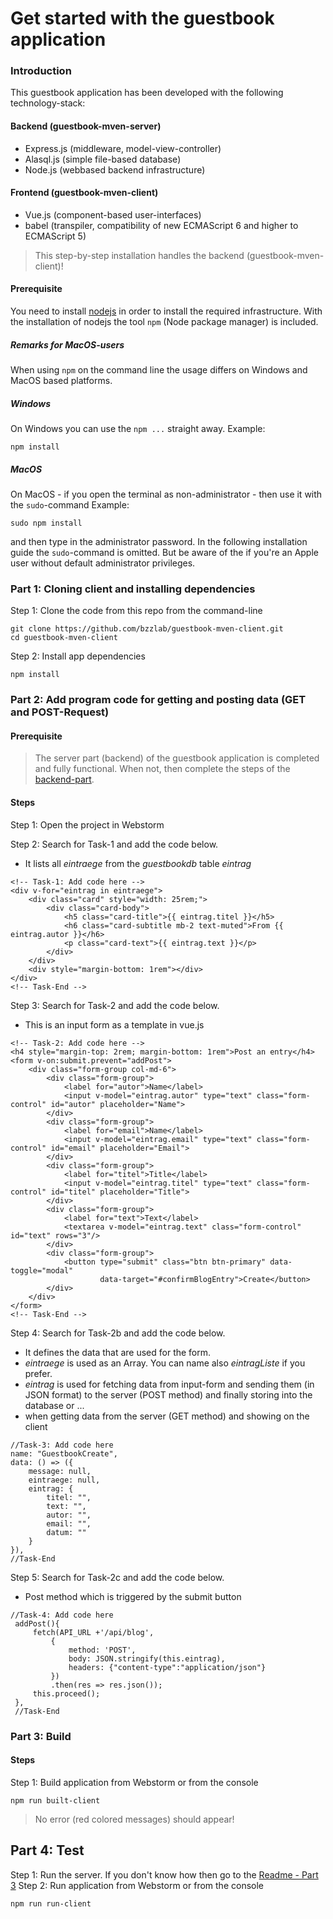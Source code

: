 # Get started with the guestbook application
### Introduction
This guestbook application has been developed with the following technology-stack:
#### Backend (guestbook-mven-server)
* Express.js (middleware, model-view-controller)
* Alasql.js (simple file-based database)
* Node.js (webbased backend infrastructure)

#### Frontend (guestbook-mven-client)
* Vue.js (component-based user-interfaces)
* babel (transpiler, compatibility of new ECMAScript 6 and higher to ECMAScript 5)

>This step-by-step installation handles the backend (guestbook-mven-client)!  

#### Prerequisite
You need to install [nodejs](https://nodejs.org/en/) in order to install the required infrastructure. With the installation of nodejs the tool `npm` (Node package manager) is included.

##### Remarks for MacOS-users
When using  `npm` on the command line the usage differs on Windows and MacOS based platforms.
##### Windows 
On Windows you can use the `npm ...` straight away. Example: 
```
npm install
```
##### MacOS
On MacOS - if you open the terminal as non-administrator - then use it with the `sudo`-command 
Example: 
```
sudo npm install
``` 
and then type  in the administrator password. 
In the following installation guide the `sudo`-command is omitted. But be aware of the if you're an Apple user without default administrator privileges.

### Part 1: Cloning client and installing dependencies
Step 1: Clone the code from this repo from the command-line
```
git clone https://github.com/bzzlab/guestbook-mven-client.git
cd guestbook-mven-client
```
Step 2: Install app dependencies
```
npm install
```

### Part 2: Add program code for getting and posting data (GET and POST-Request)
#### Prerequisite
>The server part (backend) of the guestbook application is completed and fully functional.
When not, then complete the steps of the [backend-part](https://github.com/bzzlab/guestbook-mven-server#get-started-with-the-guestbook-application).

#### Steps
Step 1: Open the project in Webstorm

Step 2: Search for Task-1 and add the code below.
* It lists all *eintraege* from the *guestbookdb* table *eintrag*
```
<!-- Task-1: Add code here -->
<div v-for="eintrag in eintraege">
    <div class="card" style="width: 25rem;">
        <div class="card-body">
            <h5 class="card-title">{{ eintrag.titel }}</h5>
            <h6 class="card-subtitle mb-2 text-muted">From {{ eintrag.autor }}</h6>
            <p class="card-text">{{ eintrag.text }}</p>
        </div>
    </div>
    <div style="margin-bottom: 1rem"></div>
</div>
<!-- Task-End -->
```

Step 3: Search for Task-2 and add the code below. 
* This is an input form as a template in vue.js
```        
<!-- Task-2: Add code here -->
<h4 style="margin-top: 2rem; margin-bottom: 1rem">Post an entry</h4>
<form v-on:submit.prevent="addPost">
    <div class="form-group col-md-6">
        <div class="form-group">
            <label for="autor">Name</label>
            <input v-model="eintrag.autor" type="text" class="form-control" id="autor" placeholder="Name">
        </div>
        <div class="form-group">
            <label for="email">Name</label>
            <input v-model="eintrag.email" type="text" class="form-control" id="email" placeholder="Email">
        </div>
        <div class="form-group">
            <label for="titel">Title</label>
            <input v-model="eintrag.titel" type="text" class="form-control" id="titel" placeholder="Title">
        </div>
        <div class="form-group">
            <label for="text">Text</label>
            <textarea v-model="eintrag.text" class="form-control" id="text" rows="3"/>
        </div>
        <div class="form-group">
            <button type="submit" class="btn btn-primary" data-toggle="modal"
                    data-target="#confirmBlogEntry">Create</button>
        </div>
    </div>
</form>
<!-- Task-End -->
```

Step 4: Search for Task-2b and add the code below. 
* It defines the data that are used for the form. 
* *eintraege* is used as an Array. You can name also *eintragListe* if you prefer.
* *eintrag* is used for fetching data from input-form and sending them (in JSON format) 
to the server (POST method) and finally storing into the database or ... 
* when getting data from the server (GET method) and showing on the client

```        
//Task-3: Add code here
name: "GuestbookCreate",
data: () => ({
    message: null,
    eintraege: null,
    eintrag: {
        titel: "",
        text: "",
        autor: "",
        email: "",
        datum: ""
    }
}),
//Task-End
```

Step 5: Search for Task-2c and add the code below. 
* Post method which is triggered by the submit button
```        
//Task-4: Add code here
 addPost(){
     fetch(API_URL +'/api/blog',
         {
             method: 'POST',
             body: JSON.stringify(this.eintrag),
             headers: {"content-type":"application/json"}
         })
         .then(res => res.json());
     this.proceed();
 },
 //Task-End
```

### Part 3: Build
#### Steps
Step 1: Build application from Webstorm or from the console 
```
npm run built-client
```
>No error (red colored messages) should appear!

## Part 4: Test
Step 1: Run the server. If you don't know how then go to the [Readme - Part 3](https://github.com/bzzlab/guestbook-mven-server#part-3-build)
Step 2: Run application from Webstorm or from the console
```
npm run run-client
```


